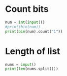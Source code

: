 # Count bits
```Python
num = int(input())
#print(bin(num))
print(bin(num).count("1"))
```

# Length of list
```Python
nums = input()
print(len(nums.split()))
```

